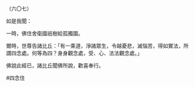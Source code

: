（六〇七）

如是我聞：

一時，佛住舍衛國祇樹給孤獨園。

爾時，世尊告諸比丘：「有一乘道，淨諸眾生，令越憂悲，滅惱苦，得如實法，所謂四念處。何等為四？身身觀念處，受、心、法法觀念處。」

佛說此經已，諸比丘聞佛所說，歡喜奉行。



#四念住

